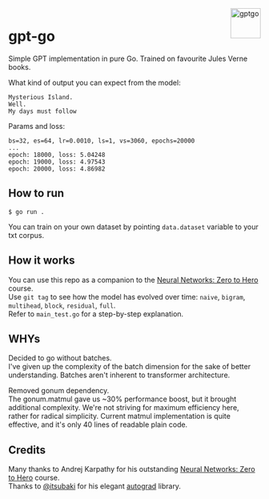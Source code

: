 <img src="https://raw.githubusercontent.com/MindsMD/minds.md/refs/heads/main/header.svg" alt="gptgo" title="gptgo" align="right" height="60" />

# gpt-go
Simple GPT implementation in pure Go. Trained on favourite Jules Verne books.  

What kind of output you can expect from the model:  
```
Mysterious Island.
Well.
My days must follow
```

Params and loss:
```
bs=32, es=64, lr=0.0010, ls=1, vs=3060, epochs=20000
...
epoch: 18000, loss: 5.04248
epoch: 19000, loss: 4.97543
epoch: 20000, loss: 4.86982
```

## How to run
```shell
$ go run .
```

You can train on your own dataset by pointing `data.dataset` variable to your txt corpus.  

## How it works
You can use this repo as a companion to the [Neural Networks: Zero to Hero](https://karpathy.ai/zero-to-hero.html) course.  
Use `git tag` to see how the model has evolved over time: `naive`, `bigram`, `multihead`, `block`, `residual`, `full`.  
Refer to `main_test.go` for a step-by-step explanation.  

## WHYs
Decided to go without batches.  
I've given up the complexity of the batch dimension for the sake of better understanding. Batches aren't inherent to transformer architecture.

Removed gonum dependency.  
The gonum.matmul gave us ~30% performance boost, but it brought additional complexity. We're not striving for maximum efficiency here, rather for radical simplicity. Current matmul implementation is quite effective, and it's only 40 lines of readable plain code.  

## Credits
Many thanks to Andrej Karpathy for his outstanding [Neural Networks: Zero to Hero](https://karpathy.ai/zero-to-hero.html) course.  
Thanks to [@itsubaki](https://github.com/itsubaki) for his elegant [autograd](https://github.com/itsubaki/autograd) library.  